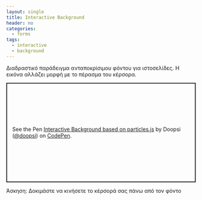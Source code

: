 ```yaml
---
layout: single
title: Interactive Background
header: no
categories:
  - forms
tags:
  - interactive
  - background
---
```


Διαδραστικό παράδειγμα ανταποκρίσιμου φόντου για ιστοσελίδες. Η εικόνα αλλάζει μορφή με το πέρασμα του κέρσορα.  

<p class="codepen" data-height="265" data-theme-id="light" data-default-tab="js,result" data-user="doopsi" data-slug-hash="aNyGyK" style="height: 265px; box-sizing: border-box; display: flex; align-items: center; justify-content: center; border: 2px solid; margin: 1em 0; padding: 1em;" data-pen-title="Interactive Background based on particles.js">
  <span>See the Pen <a href="https://codepen.io/doopsi/pen/aNyGyK">
  Interactive Background based on particles.js</a> by Doopsi (<a href="https://codepen.io/doopsi">@doopsi</a>)
  on <a href="https://codepen.io">CodePen</a>.</span>
</p>
<script async src="https://static.codepen.io/assets/embed/ei.js"></script>  

Άσκηση: Δοκιμάστε να κινήσετε το κέρσορά σας πάνω από τον φόντο
